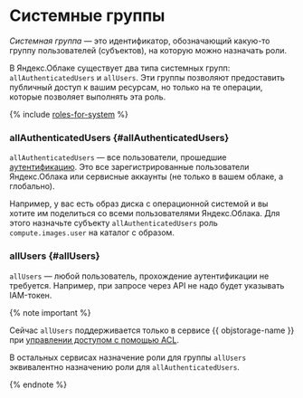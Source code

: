 # Системные группы

_Системная группа_ — это идентификатор, обозначающий какую-то группу пользователей (субъектов), на которую можно назначать роли.

В Яндекс.Облаке существует два типа системных групп: `allAuthenticatedUsers` и `allUsers`. Эти группы позволяют предоставить публичный доступ к вашим ресурсам, но только на те операции, которые позволяет выполнять эта роль.

{% include [roles-for-system](../../../_includes/iam/roles-for-system.md) %}

### allAuthenticatedUsers {#allAuthenticatedUsers}

`allAuthenticatedUsers` — все пользователи, прошедшие [аутентификацию](../authorization/index.md). Это все зарегистрированные пользователи Яндекс.Облака или сервисные аккаунты (не только в вашем облаке, а глобально).

Например, у вас есть образ диска с операционной системой и вы хотите им поделиться со всеми пользователями Яндекс.Облака. Для этого назначьте субъекту `allAuthenticatedUsers` роль `compute.images.user` на каталог с образом.

### allUsers {#allUsers}

`allUsers` — любой пользователь, прохождение аутентификации не требуется. Например, при запросе через API не надо будет указывать IAM-токен.

{% note important %}

Сейчас `allUsers` поддерживается только в сервисе {{ objstorage-name }} при [управлении доступом с помощью ACL](../../../storage/concepts/acl.md).

В остальных сервисах назначение роли для группы `allUsers` эквивалентно назначению роли для `allAuthenticatedUsers`.

{% endnote %}
